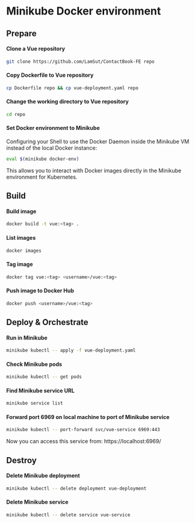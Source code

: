 # Minikube Docker environment

## Prepare
#### Clone a Vue repository
```bash
git clone https://github.com/LamSut/ContactBook-FE repo
```
#### Copy Dockerfile to Vue repository
```bash
cp Dockerfile repo && cp vue-deployment.yaml repo
```
#### Change the working directory to Vue repository
```bash
cd repo
```
#### Set Docker environment to Minikube
Configuring your Shell to use the Docker Daemon inside the Minikube VM instead of the local Docker instance:  

```bash
eval $(minikube docker-env)
```

This allows you to interact with Docker images directly in the Minikube environment for Kubernetes.

## Build
#### Build image
```bash
docker build -t vue:<tag> .
```
#### List images
```bash
docker images
```
#### Tag image
```bash
docker tag vue:<tag> <username>/vue:<tag> 
```
#### Push image to Docker Hub
```bash
docker push <username>/vue:<tag>  
```

## Deploy & Orchestrate
#### Run in Minikube
```bash
minikube kubectl -- apply -f vue-deployment.yaml
```
#### Check Minikube pods
```bash
minikube kubectl -- get pods
```
#### Find Minikube service URL
```bash
minikube service list
```
#### Forward port 6969 on local machine to port of Minikube service
```bash
minikube kubectl -- port-forward svc/vue-service 6969:443
```
Now you can access this service from: https://localhost:6969/

## Destroy
#### Delete Minikube deployment
```bash
minikube kubectl -- delete deployment vue-deployment
```
#### Delete Minikube service
```bash
minikube kubectl -- delete service vue-service
```